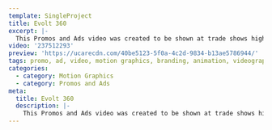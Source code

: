 ```yaml
---
template: SingleProject
title: Evolt 360
excerpt: |-
  This Promos and Ads video was created to be shown at trade shows highlighting Evolt 360 technology – The Evolt 360 Ecosystem consists of a body composition analyser, which utilises an eight electrode multifrequency segmental analysis known as Biometrical Impedance Analysis which helps people understanding their body in terms of Skeletal Muscle Mass, Total Body Water, Bone Mineral Content, Protein, Body Fat Percentage, Visceral Fat Levels and Segmental Analysis, B.M.R and Total Energy Expenditure​ and Age Match to Body (fitness age).
video: '237512293'
preview: 'https://ucarecdn.com/40be5123-5f0a-4c2d-9834-b13ae5786944/'
tags: promo, ad, video, motion graphics, branding, animation, videography
categories:
  - category: Motion Graphics
  - category: Promos and Ads
meta:
  title: Evolt 360
  description: |-
    This Promos and Ads video was created to be shown at trade shows highlighting Evolt 360 technology – The Evolt 360 Ecosystem consists of a body composition analyser, which utilises an eight electrode multifrequency segmental analysis known as Biometrical Impedance Analysis which helps people understanding their body in terms of Skeletal Muscle Mass, Total Body Water, Bone Mineral Content, Protein, Body Fat Percentage, Visceral Fat Levels and Segmental Analysis, B.M.R and Total Energy Expenditure​ and Age Match to Body (fitness age).
---
```

